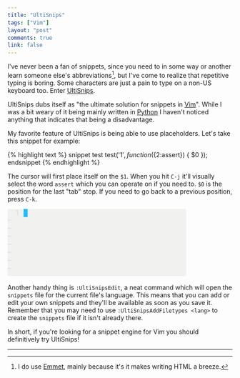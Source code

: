```yaml
---
title: "UltiSnips"
tags: ["Vim"]
layout: "post"
comments: true
link: false
---
```


I've never been a fan of snippets, since you need to in some way or another
learn someone else's abbreviations[^20141214-1], but I've come to realize that
repetitive typing is boring. Some characters are just a pain to type on a non-US
keyboard too. Enter [UltiSnips](https://github.com/SirVer/ultisnips).

UltiSnips dubs itself as "the ultimate solution for snippets in
[Vim](http://www.vim.org/)". While I was a bit weary of it being mainly written
in [Python](https://www.python.org/) I haven't noticed anything that indicates
that being a disadvantage.

My favorite feature of UltiSnips is being able to use placeholders. Let's take
this snippet for example:

{% highlight text %}
snippet test
test('$1', function(${2:assert}) {
	$0
});
endsnippet
{% endhighlight %}

The cursor will first place itself on the `$1`. When you hit `C-j` it'll
visually select the word `assert` which you can operate on if you need to. `$0`
is the position for the last "tab" stop. If you need to go back to a previous
position, press `C-k`.

[![UltiSnips](/images/2014/12/14/ultisnips.gif)](/images/2014/12/14/ultisnips.gif)

Another handy thing is `:UltiSnipsEdit`, a neat command which will open the
`snippets` file for the current file's language. This means that you can add or
edit your own snippets and they'll be available as soon as you save it. Remember
that you may need to use `:UltiSnipsAddFiletypes <lang>` to create the
`snippets` file if it isn't already there.

In short, if you're looking for a snippet engine for Vim you should definitively
try UltiSnips!

* * *

[^20141214-1]: I do use [Emmet](https://github.com/mattn/emmet-vim), mainly because it's it makes writing HTML a breeze.
